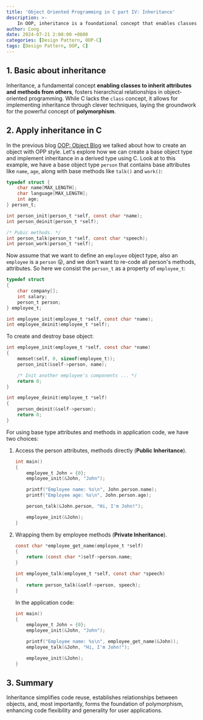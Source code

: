 ```yaml
---
title: 'Object Oriented Programming in C part IV: Inheritance'
description: >-
    In OOP, inheritance is a foundational concept that enables classes to inherit attributes and methods from others. Let's explore how this is achieved in C.
author: Cong
date: 2024-07-21 2:00:00 +0800
categories: [Design Pattern, OOP-C]
tags: [Design Pattern, OOP, C]
---
```


## 1. Basic about inheritance

Inheritance, a fundamental concept **enabling classes to inherit attributes and methods from others**, fosters hierarchical relationships in object-oriented programming. While C lacks the `class` concept, it allows for implementing inheritance through clever techniques, laying the groundwork for the powerful concept of **polymorphism**.

## 2. Apply inheritance in C

In the previous blog [OOP: Object Blog](/posts/oop-with-C-part-I/) we talked about how to create an object with OPP style. Let's explore how we can create a base object type and implement inheritance in a derived type using C. Look at to this example, we have a base object type `person` that contains base attributes like `name`, `age`, along with base methods like `talk()` and `work()`:

```c
typedef struct {
    char name[MAX_LENGTH];
    char language[MAX_LENGTH];
    int age;
} person_t;

int person_init(person_t *self, const char *name);
int person_deinit(person_t *self);

/* Pubic methods. */
int person_talk(person_t *self, const char *speech);
int person_work(person_t *self);
```

Now assume that we want to define an `employee` object type, also an `employee` is a `person` 😛, and we don't want to re-code all person's methods, attributes. So here we consist the `person_t` as a property of `employee_t`:

```c
typedef struct
{
    char company[];
    int salary;
    person_t person;
} employee_t;

int employee_init(employee_t *self, const char *name);
int employee_deinit(employee_t *self);
```

To create and destroy base object:

```c
int employee_init(employee_t *self, const char *name)
{
    memset(self, 0, sizeof(employee_t));
    person_init(&self->person, name);

    /* Init another employee's components ... */
    return 0;
}

int employee_deinit(employee_t *self)
{
    person_deinit(&self->person);
    return 0;
}
```

For using base type attributes and methods in application code, we have two choices:

1. Access the person attributes, methods directly (**Public Inheritance**).

    ```c
    int main()
    {
        employee_t John = {0};
        employee_init(&John, "John");

        printf("Employee name: %s\n", John.person.name);
        printf("Employee age: %s\n", John.person.age);

        person_talk(&John.person, "Hi, I'm John!");

        employee_init(&John);
    }
    ```

2. Wrapping them by employee methods (**Private Inheritance**).

    ```c
    const char *employee_get_name(employee_t *self)
    {
        return (const char *)self->person.name;
    }

    int employee_talk(employee_t *self, const char *speech)
    {
        return person_talk(&self->person, speech);
    }
    ```

    In the application code:

    ```c
    int main()
    {
        employee_t John = {0};
        employee_init(&John, "John");

        printf("Employee name: %s\n", employee_get_name(&John));
        employee_talk(&John, "Hi, I'm John!");

        employee_init(&John);
    }
    ```

## 3. Summary

Inheritance simplifies code reuse, establishes relationships between objects, and, most importantly, forms the foundation of polymorphism, enhancing code flexibility and generality for user applications.
